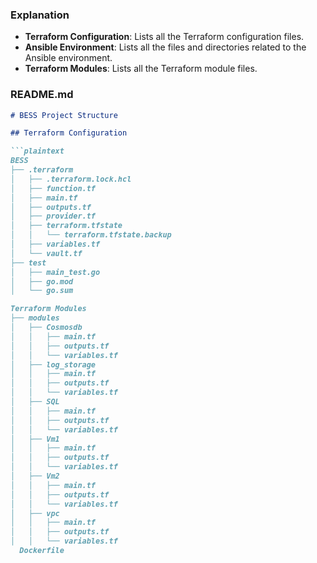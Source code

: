 ### Explanation

- **Terraform Configuration**: Lists all the Terraform configuration files.
- **Ansible Environment**: Lists all the files and directories related to the Ansible environment.
- **Terraform Modules**: Lists all the Terraform module files.

###  README.md

```markdown
# BESS Project Structure

## Terraform Configuration

```plaintext
BESS
├── .terraform
│   ├── .terraform.lock.hcl
│   ├── function.tf
│   ├── main.tf
│   ├── outputs.tf
│   ├── provider.tf
│   ├── terraform.tfstate
│   │   └── terraform.tfstate.backup
│   ├── variables.tf
│   └── vault.tf
├── test
│   ├── main_test.go
│   ├── go.mod
│   └── go.sum

Terraform Modules
├── modules
│   ├── Cosmosdb
│   │   ├── main.tf
│   │   ├── outputs.tf
│   │   └── variables.tf
│   ├── log_storage
│   │   ├── main.tf
│   │   ├── outputs.tf
│   │   └── variables.tf
│   ├── SQL
│   │   ├── main.tf
│   │   ├── outputs.tf
│   │   └── variables.tf
│   ├── Vm1
│   │   ├── main.tf
│   │   ├── outputs.tf
│   │   └── variables.tf
│   ├── Vm2
│   │   ├── main.tf
│   │   ├── outputs.tf
│   │   └── variables.tf
│   ├── vpc
│   │   ├── main.tf
│   │   ├── outputs.tf
│   │   └── variables.tf
  Dockerfile
